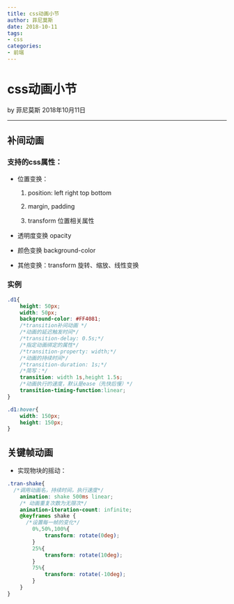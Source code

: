 ```yaml
---
title: css动画小节
author: 菲尼莫斯
date: 2018-10-11
tags:
- css
categories:
- 前端
---
```


# css动画小节

by 菲尼莫斯  2018年10月11日

---

## 补间动画

### 支持的css属性：

* 位置变换：

  1. position: left right top bottom

  2. margin, padding

  3. transform 位置相关属性

* 透明度变换 opacity

* 颜色变换 background-color

* 其他变换：transform 旋转、缩放、线性变换

### 实例

```css
.d1{
    height: 50px;
    width: 50px;
    background-color: #FF4081;
    /*transition补间动画 */
    /*动画的延迟触发时间*/
    /*transition-delay: 0.5s;*/
    /*指定动画绑定的属性*/
    /*transition-property: width;*/
    /*动画的持续时间*/
    /*transition-duration: 1s;*/
    /*简写：*/
    transition: width 1s,height 1.5s;
    /*动画执行的速度，默认是ease（先快后慢）*/
    transition-timing-function:linear;
}

.d1:hover{
    width: 150px;
    height: 150px;
}
```

## 关键帧动画

* 实现物块的摇动：

```css
.tran-shake{
  /*调用动画名，持续时间，执行速度*/
    animation: shake 500ms linear;
    /* 动画重复次数为无限次*/
    animation-iteration-count: infinite;
    @keyframes shake {
      /*设置每一帧的变化*/
        0%,50%,100%{
            transform: rotate(0deg);
        }
        25%{
            transform: rotate(10deg);
        }
        75%{
            transform: rotate(-10deg);
        }
    }
}
```




